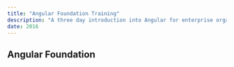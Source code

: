 ```yaml
---
title: "Angular Foundation Training"
description: "A three day introduction into Angular for enterprise organisations"
date: 2016
---
```


## Angular Foundation
